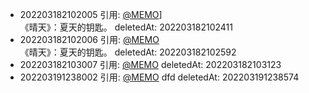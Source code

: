 - 202203182102005 引用: [@MEMO](202203182059004)]<br>《晴天》：夏天的钥匙。 deletedAt: 202203182102411
- 202203182102006 引用: [@MEMO](202203182059004)<br>《晴天》：夏天的钥匙。 deletedAt: 202203182102592
- 202203182103007 引用: [@MEMO](202203182059004) deletedAt: 202203182103123
- 202203191238002 引用: [@MEMO](202203181949001) dfd  deletedAt: 202203191238574